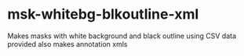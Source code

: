 # msk-whitebg-blkoutline-xml
Makes masks with white background and black outline using CSV data provided also makes annotation xmls 
